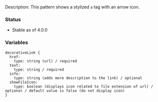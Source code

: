 Description: This pattern shows a stylized `a` tag with an arrow icon.

### Status
* Stable as of 4.0.0

### Variables
~~~
decorativeLink {
  href:
    type: string (url) / required
  text:
    type: string / required
  info: 
    type: string (adds more description to the link) / optional
  showFileIcon:
    type: boolean (displays icon related to file extension of url) / optional / default value is false (do not display icon)
}
~~~
